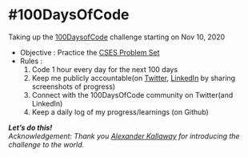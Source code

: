 # #100DaysOfCode
Taking up the [100DaysofCode][1] challenge starting on Nov 10, 2020

* Objective :  Practice the [CSES Problem Set][2]
* Rules : 
  1. Code 1 hour every day for the next 100 days
  1. Keep me publicly accountable(on [Twitter][3], [LinkedIn][4] by sharing screenshots of progress)
  1. Connect with the 100DaysOfCode community on Twitter(and LinkedIn)
  1. Keep a daily log of my progress/learnings (on Github)

***Let’s do this!*** <br>
_Acknowledgement: Thank you [Alexander Kallaway][5] for introducing the challenge to the world._

[1]:https://twitter.com/_100DaysOfCode
[2]:https://cses.fi/problemset/
[3]:https://twitter.com/Tawishi1
[4]:https://www.linkedin.com/posts/tawishisharma_100daysofcode-github-learning-activity-6731959496618381312-kb-z
[5]:https://github.com/kallaway
